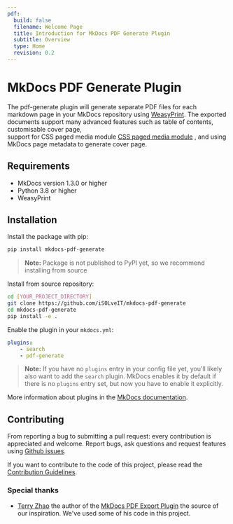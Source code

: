 ```yaml
---
pdf:
  build: false  
  filename: Welcome Page
  title: Introduction for MkDocs PDF Generate Plugin
  subtitle: Overview   
  type: Home
  revision: 0.2    
---
```


# MkDocs PDF Generate Plugin 

The pdf-generate plugin will generate separate PDF files for each markdown page
in your MkDocs repository using [WeasyPrint](http://weasyprint.org/). 
The exported documents support many advanced features such as table of contents, customisable cover page,  
support for CSS paged media module [CSS paged media module](https://developer.mozilla.org/en-US/docs/Web/CSS/@page)
, and using MkDocs page metadata to generate cover page.

## Requirements

- MkDocs version 1.3.0 or higher
- Python 3.8 or higher
- WeasyPrint

## Installation

Install the package with pip:

```bash
pip install mkdocs-pdf-generate
```
> **Note:** Package is not published to PyPI yet, so we recommend installing from source

Install from source repository:

```bash
cd [YOUR_PROJECT_DIRECTORY]
git clone https://github.com/iSOLveIT/mkdocs-pdf-generate
cd mkdocs-pdf-generate
pip install -e .
```

Enable the plugin in your `mkdocs.yml`:

```yaml
plugins:
    - search
    - pdf-generate
```

> **Note:** If you have no `plugins` entry in your config file yet, you'll likely also want to add the `search` plugin. MkDocs enables it by default if there is no `plugins` entry set, but now you have to enable it explicitly.

More information about plugins in the [MkDocs documentation](http://www.mkdocs.org/user-guide/plugins/).

## Contributing

From reporting a bug to submitting a pull request: every contribution is appreciated and welcome. Report bugs, ask questions and request features using [Github issues][github-issues].

If you want to contribute to the code of this project, please read the [Contribution Guidelines][contributing].

### **Special thanks**
- [Terry Zhao][terry] the author of the [MkDocs PDF Export Plugin][mkdocs-pdf-export-plugin] the source of our inspiration. We've used some of his code in this project.

[github-issues]: https://github.com/iSOLveIT/mkdocs-pdf-generate/issues
[contributing]: https://github.com/iSOLveIT/mkdocs-pdf-generate/blob/main/CONTRIBUTING.md
[terry]: https://github.com/zhaoterryy
[mkdocs-pdf-export-plugin]: https://github.com/zhaoterryy/mkdocs-pdf-export-plugin
